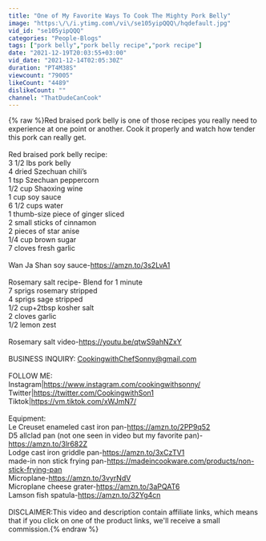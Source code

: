 ```yaml
---
title: "One of My Favorite Ways To Cook The Mighty Pork Belly"
image: "https:\/\/i.ytimg.com\/vi\/se105yipQQQ\/hqdefault.jpg"
vid_id: "se105yipQQQ"
categories: "People-Blogs"
tags: ["pork belly","pork belly recipe","pork recipe"]
date: "2021-12-19T20:03:55+03:00"
vid_date: "2021-12-14T02:05:30Z"
duration: "PT4M38S"
viewcount: "79005"
likeCount: "4489"
dislikeCount: ""
channel: "ThatDudeCanCook"
---
```

{% raw %}Red braised pork belly is one of those recipes you really need to experience at one point or another. Cook it properly and watch how tender this pork can really get.<br /><br />Red braised pork belly recipe:<br />3 1/2 lbs pork belly <br />4 dried Szechuan chili’s <br />1 tsp Szechuan peppercorn <br />1/2 cup Shaoxing wine<br />1 cup soy sauce <br />6 1/2 cups water <br />1 thumb-size piece of ginger sliced <br />2 small sticks of cinnamon <br />2 pieces of star anise<br />1/4 cup brown sugar <br />7 cloves fresh garlic<br /><br />Wan Ja Shan soy sauce-<a rel="nofollow" target="blank" href="https://amzn.to/3s2LvA1">https://amzn.to/3s2LvA1</a><br /><br />Rosemary salt recipe- Blend for 1 minute<br />7 sprigs rosemary stripped<br />4 sprigs sage stripped<br />1/2 cup+2tbsp kosher salt<br />2 cloves garlic<br />1/2 lemon zest<br /><br />Rosemary salt video-<a rel="nofollow" target="blank" href="https://youtu.be/qtwS9ahNZxY">https://youtu.be/qtwS9ahNZxY</a><br /><br />BUSINESS INQUIRY: CookingwithChefSonny@gmail.com<br /><br />FOLLOW ME:<br />Instagram|<a rel="nofollow" target="blank" href="https://www.instagram.com/cookingwithsonny/">https://www.instagram.com/cookingwithsonny/</a><br />Twitter|<a rel="nofollow" target="blank" href="https://twitter.com/CookingwithSon1">https://twitter.com/CookingwithSon1</a><br />Tiktok|<a rel="nofollow" target="blank" href="https://vm.tiktok.com/xWJmN7/">https://vm.tiktok.com/xWJmN7/</a><br /><br />Equipment:<br />Le Creuset enameled cast iron pan-<a rel="nofollow" target="blank" href="https://amzn.to/2PP9q52">https://amzn.to/2PP9q52</a><br />D5 allclad pan (not one seen in video but my favorite pan)-<a rel="nofollow" target="blank" href="https://amzn.to/3lr682Z">https://amzn.to/3lr682Z</a><br />Lodge cast iron griddle pan-<a rel="nofollow" target="blank" href="https://amzn.to/3xCzTV1">https://amzn.to/3xCzTV1</a><br />made-in non stick frying pan-<a rel="nofollow" target="blank" href="https://madeincookware.com/products/non-stick-frying-pan">https://madeincookware.com/products/non-stick-frying-pan</a><br />Microplane-<a rel="nofollow" target="blank" href="https://amzn.to/3vyrNdV">https://amzn.to/3vyrNdV</a><br />Microplane cheese grater-<a rel="nofollow" target="blank" href="https://amzn.to/3aPQAT6">https://amzn.to/3aPQAT6</a><br />Lamson fish spatula-<a rel="nofollow" target="blank" href="https://amzn.to/32Yg4cn">https://amzn.to/32Yg4cn</a><br /><br />DISCLAIMER:This video and description contain affiliate links, which means that if you click on one of the product links, we'll receive a small commission.{% endraw %}
